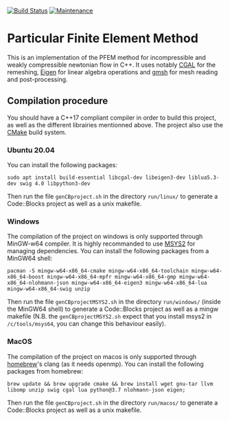 [![Build Status](https://travis-ci.org/ImperatorS79/PFEM.svg?branch=master)](https://travis-ci.org/ImperatorS79/PFEM) [![Maintenance](https://img.shields.io/badge/Version-1.0.0-e67e22.svg)](https://github.com/ImperatorS79/PFEM/releases/tag/1.0.0)

# Particular Finite Element Method
This is an implementation of the PFEM method for incompressible and weakly compressible newtonian flow in C++. It uses notably [CGAL](https://www.cgal.org/) for the remeshing, [Eigen](https://eigen.tuxfamily.org/index.php?title=Main_Page) for linear algebra operations and [gmsh](https://www.gmsh.info/) for mesh reading and post-processing.

## Compilation procedure
You should have a C++17 compliant compiler in order to build this project, as well as the different librairies mentionned above. The project also use the [CMake](https://cmake.org/) build system.

### Ubuntu 20.04
You can install the following packages:
```
sudo apt install build-essential libcgal-dev libeigen3-dev liblua5.3-dev swig 4.0 libpython3-dev
```

Then run the file `genCBproject.sh` in the directory `run/linux/` to generate a Code::Blocks project as well as a unix makefile. 

### Windows
The compilation of the project on windows is only supported through MinGW-w64 compiler. It is highly recommanded to use [MSYS2](https://www.msys2.org/) for managing dependencies. You can install the following packages from a MinGW64 shell:

```
pacman -S mingw-w64-x86_64-cmake mingw-w64-x86_64-toolchain mingw-w64-x86_64-boost mingw-w64-x86_64-mpfr mingw-w64-x86_64-gmp mingw-w64-x86_64-nlohmann-json mingw-w64-x86_64-eigen3 mingw-w64-x86_64-lua mingw-w64-x86_64-swig unzip
```

Then run the file `genCBprojectMSYS2.sh` in the directory `run/windows/` (inside the MinGW64 shell) to generate a Code::Blocks project as well as a mingw makefile (N.B. the `genCBprojectMSYS2.sh` expect that you install msys2 in `/c/tools/msys64`, you can change this behaviour easily). 

### MacOS
The compilation of the project on macos is only supported through [homebrew](https://brew.sh/)'s clang (as it needs openmp). You can install the following packages from homebrew:

```
brew update && brew upgrade cmake && brew install wget gnu-tar llvm libomp unzip swig cgal lua python@3.7 nlohmann-json eigen;
```

Then run the file `genCBproject.sh` in the directory `run/macos/` to generate a Code::Blocks project as well as a unix makefile.
